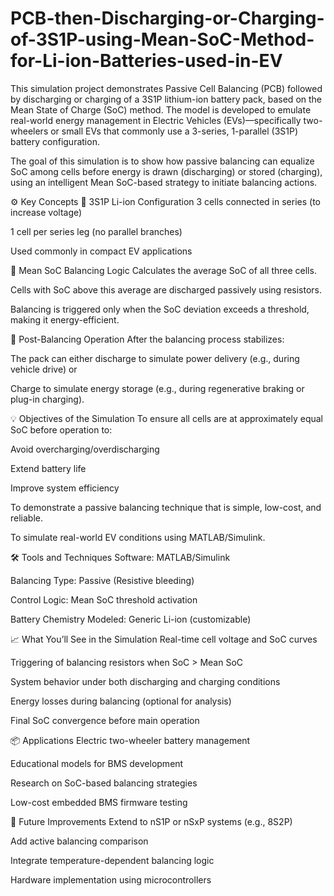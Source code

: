 # PCB-then-Discharging-or-Charging-of-3S1P-using-Mean-SoC-Method-for-Li-ion-Batteries-used-in-EV
This simulation project demonstrates Passive Cell Balancing (PCB) followed by discharging or charging of a 3S1P lithium-ion battery pack, based on the Mean State of Charge (SoC) method. The model is developed to emulate real-world energy management in Electric Vehicles (EVs)—specifically two-wheelers or small EVs that commonly use a 3-series, 1-parallel (3S1P) battery configuration.

The goal of this simulation is to show how passive balancing can equalize SoC among cells before energy is drawn (discharging) or stored (charging), using an intelligent Mean SoC-based strategy to initiate balancing actions.



⚙️ Key Concepts
🔋 3S1P Li-ion Configuration
3 cells connected in series (to increase voltage)

1 cell per series leg (no parallel branches)

Used commonly in compact EV applications


🧠 Mean SoC Balancing Logic
Calculates the average SoC of all three cells.

Cells with SoC above this average are discharged passively using resistors.

Balancing is triggered only when the SoC deviation exceeds a threshold, making it energy-efficient.


🔁 Post-Balancing Operation
After the balancing process stabilizes:

The pack can either discharge to simulate power delivery (e.g., during vehicle drive)
or

Charge to simulate energy storage (e.g., during regenerative braking or plug-in charging).


💡 Objectives of the Simulation
To ensure all cells are at approximately equal SoC before operation to:

 Avoid overcharging/overdischarging

 Extend battery life

 Improve system efficiency

To demonstrate a passive balancing technique that is simple, low-cost, and reliable.

To simulate real-world EV conditions using MATLAB/Simulink.


🛠️ Tools and Techniques
Software: MATLAB/Simulink

Balancing Type: Passive (Resistive bleeding)

Control Logic: Mean SoC threshold activation

Battery Chemistry Modeled: Generic Li-ion (customizable)


📈 What You’ll See in the Simulation
Real-time cell voltage and SoC curves

Triggering of balancing resistors when SoC > Mean SoC

System behavior under both discharging and charging conditions

Energy losses during balancing (optional for analysis)

Final SoC convergence before main operation


📦 Applications
Electric two-wheeler battery management

Educational models for BMS development

Research on SoC-based balancing strategies

Low-cost embedded BMS firmware testing


🔖 Future Improvements
Extend to nS1P or nSxP systems (e.g., 8S2P)

Add active balancing comparison

Integrate temperature-dependent balancing logic

Hardware implementation using microcontrollers
